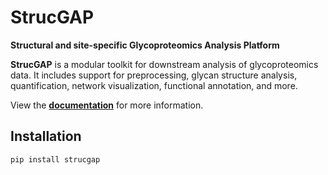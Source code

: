 # StrucGAP

**Structural and site-specific Glycoproteomics Analysis Platform**

**StrucGAP** is a modular toolkit for downstream analysis of glycoproteomics data. It includes support for preprocessing, glycan structure analysis, quantification, network visualization, functional annotation, and more.

View the [**documentation**](https://strucgap.readthedocs.io/en/latest/index.html) for more information.

## Installation

```bash
pip install strucgap
